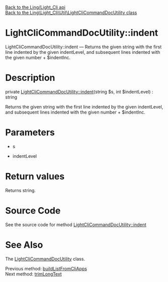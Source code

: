 [Back to the Ling/Light_Cli api](https://github.com/lingtalfi/Light_Cli/blob/master/doc/api/Ling/Light_Cli.md)<br>
[Back to the Ling\Light_Cli\Util\LightCliCommandDocUtility class](https://github.com/lingtalfi/Light_Cli/blob/master/doc/api/Ling/Light_Cli/Util/LightCliCommandDocUtility.md)


LightCliCommandDocUtility::indent
================



LightCliCommandDocUtility::indent — Returns the given string with the first line indented by the given indentLevel, and subsequent lines indented with the given number + $indentInc.




Description
================


private [LightCliCommandDocUtility::indent](https://github.com/lingtalfi/Light_Cli/blob/master/doc/api/Ling/Light_Cli/Util/LightCliCommandDocUtility/indent.md)(string $s, int $indentLevel) : string




Returns the given string with the first line indented by the given indentLevel, and subsequent lines indented with the given number + $indentInc.




Parameters
================


- s

    

- indentLevel

    


Return values
================

Returns string.








Source Code
===========
See the source code for method [LightCliCommandDocUtility::indent](https://github.com/lingtalfi/Light_Cli/blob/master/Util/LightCliCommandDocUtility.php#L370-L373)


See Also
================

The [LightCliCommandDocUtility](https://github.com/lingtalfi/Light_Cli/blob/master/doc/api/Ling/Light_Cli/Util/LightCliCommandDocUtility.md) class.

Previous method: [buildListFromCliApps](https://github.com/lingtalfi/Light_Cli/blob/master/doc/api/Ling/Light_Cli/Util/LightCliCommandDocUtility/buildListFromCliApps.md)<br>Next method: [trimLongText](https://github.com/lingtalfi/Light_Cli/blob/master/doc/api/Ling/Light_Cli/Util/LightCliCommandDocUtility/trimLongText.md)<br>

